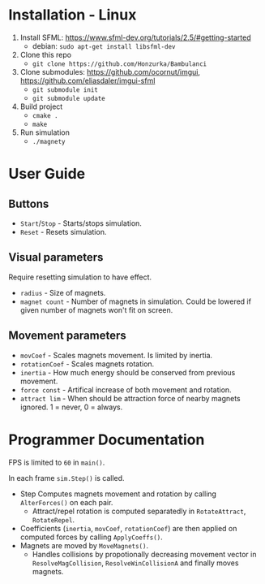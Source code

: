 # Installation - Linux
1. Install SFML: https://www.sfml-dev.org/tutorials/2.5/#getting-started
    * debian: `sudo apt-get install libsfml-dev`
2. Clone this repo
    * `git clone https://github.com/Honzurka/Bambulanci`
3. Clone submodules: https://github.com/ocornut/imgui, https://github.com/eliasdaler/imgui-sfml
    * `git submodule init`
    * `git submodule update`
4. Build project
    * `cmake .`
    * `make`
5. Run simulation
    * `./magnety`

# User Guide
## Buttons
- `Start`/`Stop` - Starts/stops simulation.
- `Reset` - Resets simulation.

## Visual parameters
Require resetting simulation to have effect.
- `radius` - Size of magnets.
- `magnet count` - Number of magnets in simulation. Could be lowered if given number of magnets won't fit on screen.

## Movement parameters
- `movCoef` - Scales magnets movement. Is limited by inertia.
- `rotationCoef` - Scales magnets rotation.
- `inertia` - How much energy should be conserved from previous movement.
- `force const` - Artifical increase of both movement and rotation.
- `attract lim` - When should be attraction force of nearby magnets ignored. 1 = never, 0 = always.

# Programmer Documentation
FPS is limited to `60` in `main()`.

In each frame `sim.Step()` is called.

* Step Computes magnets movement and rotation by calling `AlterForces()` on each pair. 
    * Attract/repel rotation is computed separatedly in `RotateAttract`, `RotateRepel`.
* Coefficients (`inertia`, `movCoef`, `rotationCoef`) are then applied on computed forces by calling `ApplyCoeffs()`. 
* Magnets are moved by `MoveMagnets()`.
    * Handles collisions by propotionally decreasing movement vector in `ResolveMagCollision`, `ResolveWinCollisionA` and finally moves magnets.





